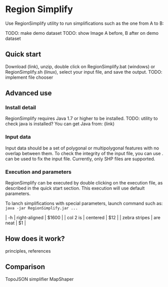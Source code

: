 # Region Simplify

Use RegionSimplify utility to run simplifications such as the one from A to B:

TODO: make demo dataset
TODO: show Image A before, B after on demo dataset

## Quick start

Download (link), unzip, double click on RegionSimplify.bat (windows) or RegionSimplify.sh (linux), select your input file, and save the output.
TODO: implement file chooser

## Advanced use

### Install detail

RegionSimplify requires Java 1.7 or higher to be installed.
TODO: utility to check java is installed?
You can get Java from: (link)

### Input data

Input data should be a set of polygonal or multipolygonal features with no overlap between them. To check the integrity of the input file, you can use <TODO>.
<TODO> can be used to fix the input file.
Currently, only SHP files are supported.

### Execution and parameters

RegionSimplify can be executed by double clicking on the execution file, as described in the quick start section. This execution will use default parameters.

To lanch simplifications with special parameters, launch command such as:
`java -jar RegionSimplify.jar ...`

| -h            | right-aligned | $1600 |
| col 2 is      | centered      |   $12 |
| zebra stripes | are neat      |    $1 |


## How does it work?

<TODO> principles, references


## Comparison

<TODO>
TopoJSON simplifier
MapShaper
